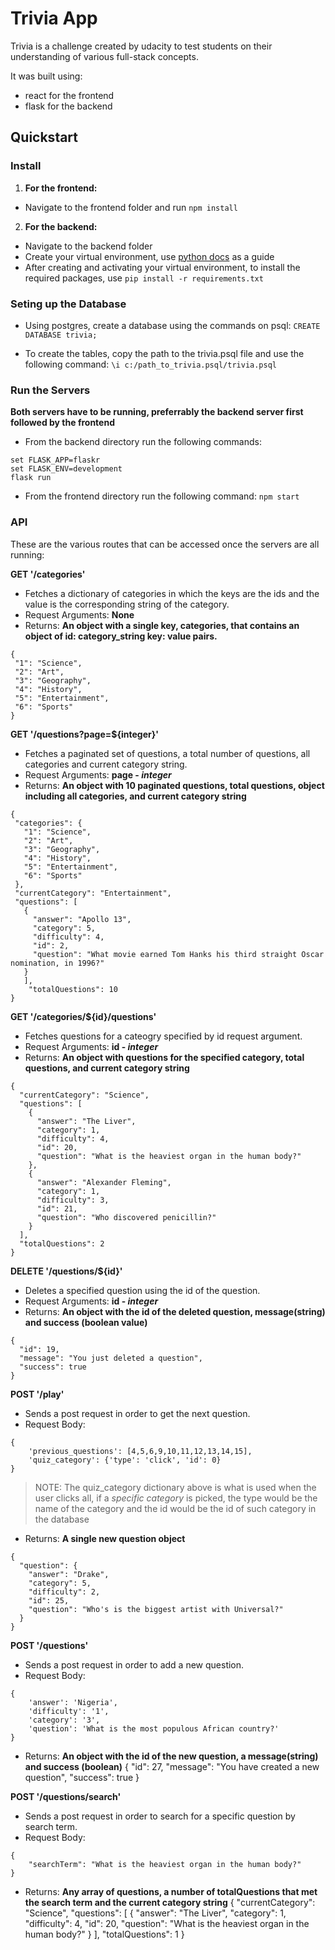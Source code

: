 # Trivia App

Trivia is a challenge created by udacity to test students on their understanding of various full-stack concepts.

It was built using:

* react for the frontend
* flask for the backend

## Quickstart

### Install

1. **For the frontend:**

* Navigate to the frontend folder and run 
`npm install`

2. **For the backend:**
* Navigate to the backend folder
* Create your virtual environment, use [python docs](https://packaging.python.org/guides/installing-using-pip-and-virtual-environments/) as a guide
* After creating and activating your virtual environment, to install the required packages, use
`pip install -r requirements.txt`

### Seting up the Database

* Using postgres, create a database using the commands on psql:
`CREATE DATABASE trivia;`

* To create the tables, copy the path to the trivia.psql file and use the following command:
`\i c:/path_to_trivia.psql/trivia.psql`

### Run the Servers

**Both servers have to be running, preferrably the backend server first followed by the frontend**

* From the backend directory run the following commands:
```
set FLASK_APP=flaskr
set FLASK_ENV=development
flask run
```

* From the frontend directory run the following command:
`npm start`

### API 

These are the various routes that can be accessed once the servers are all running:

**GET '/categories'**

* Fetches a dictionary of categories in which the keys are the ids and the value is the corresponding string of the category.
* Request Arguments: **None**
* Returns: **An object with a single key, categories, that contains an object of id: category_string key: value pairs.**
 ```
{
  "1": "Science",
  "2": "Art",
  "3": "Geography",
  "4": "History",
  "5": "Entertainment",
  "6": "Sports"
}
 ```


**GET '/questions?page=${integer}'**

* Fetches a paginated set of questions, a total number of questions, all categories and current category string.
* Request Arguments: **page - _integer_**
* Returns: **An object with 10 paginated questions, total questions, object including all categories, and current category string**
 ```
{
  "categories": {
    "1": "Science",
    "2": "Art",
    "3": "Geography",
    "4": "History",
    "5": "Entertainment",
    "6": "Sports"
  },
  "currentCategory": "Entertainment",
  "questions": [
    {
      "answer": "Apollo 13",
      "category": 5,
      "difficulty": 4,
      "id": 2,
      "question": "What movie earned Tom Hanks his third straight Oscar nomination, in 1996?"
    }
    ],
     "totalQuestions": 10
}
 ```


 **GET '/categories/${id}/questions'**

* Fetches questions for a cateogry specified by id request argument.
* Request Arguments: **id - _integer_**
* Returns: **An object with questions for the specified category, total questions, and current category string** 
```
{
  "currentCategory": "Science",
  "questions": [
    {
      "answer": "The Liver",
      "category": 1,
      "difficulty": 4,
      "id": 20,
      "question": "What is the heaviest organ in the human body?"
    },
    {
      "answer": "Alexander Fleming",
      "category": 1,
      "difficulty": 3,
      "id": 21,
      "question": "Who discovered penicillin?"
    }
  ],
  "totalQuestions": 2
}
```


 **DELETE '/questions/${id}'**

* Deletes a specified question using the id of the question.
* Request Arguments: **id - _integer_**
* Returns: **An object with the id of the deleted question, message(string) and success (boolean value)**
```
{
  "id": 19,
  "message": "You just deleted a question",
  "success": true
}
```


**POST '/play'**

* Sends a post request in order to get the next question.
* Request Body: 
```
{
    'previous_questions': [4,5,6,9,10,11,12,13,14,15],
    'quiz_category': {'type': 'click', 'id': 0}
}
 ```

 > NOTE: The quiz_category dictionary above is what is used when the user clicks all, if a _specific category_ is picked, the type would be the name of the category and the id would be the id of such category in the database

* Returns: **A single new question object**
```
{
  "question": {
    "answer": "Drake",
    "category": 5,
    "difficulty": 2,
    "id": 25,
    "question": "Who's is the biggest artist with Universal?"
  }
}
```


**POST '/questions'**

* Sends a post request in order to add a new question.
* Request Body: 

```
{
    'answer': 'Nigeria',
    'difficulty': '1',
    'category': '3',
    'question': 'What is the most populous African country?'
}
 ```

* Returns: **An object with the id of the new question, a message(string) and success (boolean)**
{
  "id": 27,
  "message": "You have created a new question",
  "success": true
}


**POST '/questions/search'**

* Sends a post request in order to search for a specific question by search term.
* Request Body: 

```
{
    "searchTerm": "What is the heaviest organ in the human body?"
}
 ```

* Returns: **Any array of questions, a number of totalQuestions that met the search term and the current category string**
{
  "currentCategory": "Science",
  "questions": [
    {
      "answer": "The Liver",
      "category": 1,
      "difficulty": 4,
      "id": 20,
      "question": "What is the heaviest organ in the human body?"
    }
  ],
  "totalQuestions": 1
}
